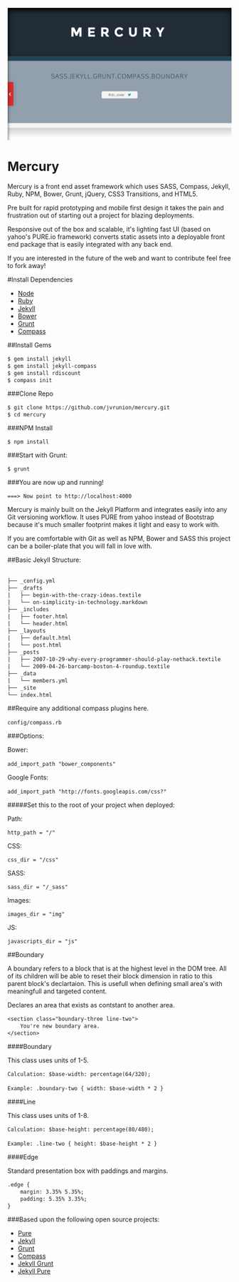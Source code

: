 ![Mercury](/img/brand-v2.png "Mercury")

Mercury
===============================

Mercury is a front end asset framework which uses SASS, Compass, Jekyll, Ruby, NPM, Bower, Grunt, jQuery, CSS3 Transitions, and HTML5. 

Pre built for rapid prototyping and mobile first design it takes the pain and frustration out of starting out a project for blazing deployments.  

Responsive out of the box and scalable, it's lighting fast UI (based on yahoo's PURE.io framework) converts static assets into a deployable front end package that is easily integrated with any back end.

If you are interested in the future of the web and want to contribute feel free to fork away!

#Install Dependencies

- [Node](http://nodejs.org/)
- [Ruby](https://www.ruby-lang.org/en/downloads/)
- [Jekyll](http://jekyllrb.com/)
- [Bower](http://bower.io/)
- [Grunt](http://gruntjs.com/)
- [Compass](http://compass-style.org/)

##Install Gems

	$ gem install jekyll
	$ gem install jekyll-compass
	$ gem install rdiscount
	$ compass init

###Clone Repo

	$ git clone https://github.com/jvrunion/mercury.git
	$ cd mercury

###NPM Install

	$ npm install

###Start with Grunt:

	$ grunt

###You are now up and running!

	===> Now point to http://localhost:4000

Mercury is mainly built on the Jekyll Platform and integrates easily into any Git versioning workflow.  It uses PURE from yahoo instead of Bootstrap because it's much smaller footprint makes it light and easy to work with.

If you are comfortable with Git as well as NPM, Bower and SASS this project can be a boiler-plate that you will fall in love with.

##Basic Jekyll Structure:

<pre>
<code class="language-bash" data-lang="bash">
├── _config.yml
├── _drafts
<span class="p">|</span>   ├── begin-with-the-crazy-ideas.textile
<span class="p">|</span>   └── on-simplicity-in-technology.markdown
├── _includes
<span class="p">|</span>   ├── footer.html
<span class="p">|</span>   └── header.html
├── _layouts
<span class="p">|</span>   ├── default.html
<span class="p">|</span>   └── post.html
├── _posts
<span class="p">|</span>   ├── 2007-10-29-why-every-programmer-should-play-nethack.textile
<span class="p">|</span>   └── 2009-04-26-barcamp-boston-4-roundup.textile
├── _data
<span class="p">|</span>   └── members.yml
├── _site
└── index.html</code>
</pre>

##Require any additional compass plugins here.

``config/compass.rb``

###Options:

Bower:

``add_import_path "bower_components"``

Google Fonts:

``add_import_path "http://fonts.googleapis.com/css?"``

#####Set this to the root of your project when deployed:

Path:

	http_path = "/"

CSS:

	css_dir = "/css"

SASS:

	sass_dir = "/_sass"

Images: 

	images_dir = "img"

JS:

	javascripts_dir = "js"

##Boundary

A boundary refers to a block that is at the highest level in the DOM tree.  All of its children will be able to reset their block dimension in ratio to this parent block's declartaion.  This is usefull when defining small area's with meaningfull and targeted content.

Declares an area that exists as contstant to another area.

	<section class="boundary-three line-two">
		You're new boundary area.
	</section>

####Boundary 

This class uses units of 1-5.

    Calculation: $base-width: percentage(64/320);
    
    Example: .boundary-two { width: $base-width * 2 }
 
####Line

This class uses units of 1-8.

    Calculation: $base-height: percentage(80/480);
    
    Example: .line-two { height: $base-height * 2 }

####Edge

Standard presentation box with paddings and margins.

	.edge {
		margin: 3.35% 5.35%;
		padding: 5.35% 3.35%;
	}


###Based upon the following open source projects:

- [Pure](http://purecss.io/base/)
- [Jekyll](http://jekyllrb.com/docs/home/)
- [Grunt](http://gruntjs.com/getting-started)
- [Compass](http://compass-style.org/reference/compass/)
- [Jekyll Grunt](https://github.com/dannygarcia/grunt-jekyll)
- [Jekyll Pure](https://github.com/brickgao/jekyll-pure)
